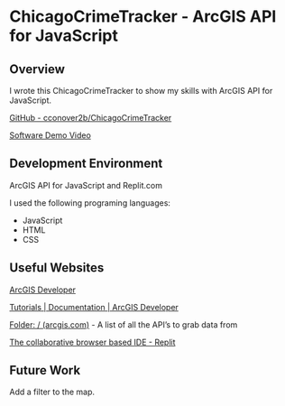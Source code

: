 # ChicagoCrimeTracker - ArcGIS API for JavaScript

## **Overview**

I wrote this ChicagoCrimeTracker to show my skills with ArcGIS API for JavaScript. 

[GitHub - cconover2b/ChicagoCrimeTracker](https://github.com/cconover2b/ChicagoCrimeTracker)

[Software Demo Video](http://youtube.link.goes.here/)

## **Development Environment**

ArcGIS API for JavaScript and Replit.com

I used the following programing languages: 

- JavaScript
- HTML
- CSS

## **Useful Websites**

[ArcGIS Developer](https://developers.arcgis.com/)

[Tutorials | Documentation | ArcGIS Developer](https://developers.arcgis.com/documentation/mapping-apis-and-services/tutorials/)

[Folder: / (arcgis.com)](https://services.arcgis.com/V6ZHFr6zdgNZuVG0/ArcGIS/rest/services) - A list of all the API’s to grab data from

[The collaborative browser based IDE - Replit](https://replit.com/)

## **Future Work**

Add a filter to the map.
